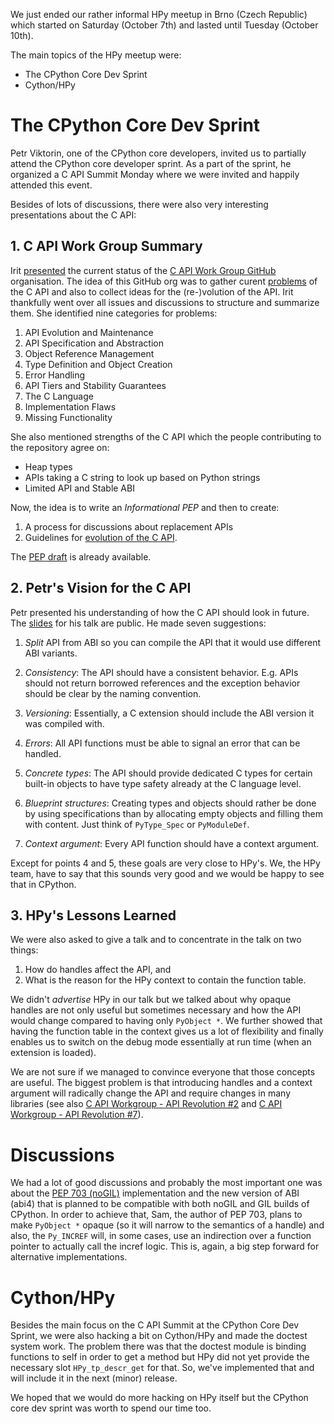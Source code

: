 <!--
.. title: HPy meetup and CPython core dev sprint in Brno (Oct 7-10, 2023)
.. slug: hpy-meetup-2023
.. date: 2023-10-10 10:00:00 UTC
.. author: fangerer
.. tags:
.. category:
.. link:
.. description:
.. type: text
-->

We just ended our rather informal HPy meetup in Brno (Czech Republic) which
started on Saturday (October 7th) and lasted until Tuesday (October 10th).

The main topics of the HPy meetup were:

- The CPython Core Dev Sprint
- Cython/HPy

<!--TEASER_END-->

# The CPython Core Dev Sprint

Petr Viktorin, one of the CPython core developers, invited us to
partially attend the CPython core developer sprint. As a part of the sprint, he
organized a C API Summit Monday where we were invited and happily attended this
event.

Besides of lots of discussions, there were also very interesting presentations
about the C API:

## 1. C API Work Group Summary

Irit
[presented](https://github.com/iritkatriel/talks/blob/main/2023_Sprint_Brno_C_API.pdf)
the current status of the [C API Work Group GitHub](https://github.com/capi-workgroup)
organisation. The idea of this GitHub org was to gather curent
[problems](https://github.com/capi-workgroup/problems) of the C API and also to
collect ideas for the (re-)volution of the API. Irit thankfully went over all
issues and discussions to structure and summarize them. She identified nine
categories for problems:

1. API Evolution and Maintenance
2. API Specification and Abstraction
3. Object Reference Management
4. Type Definition and Object Creation
5. Error Handling
6. API Tiers and Stability Guarantees
7. The C Language
8. Implementation Flaws
9. Missing Functionality

She also mentioned strengths of the C API which the people contributing to the repository
agree on:

- Heap types
- APIs taking a C string to look up based on Python strings
- Limited API and Stable ABI

Now, the idea is to write an _Informational PEP_ and then to create:

1. A process for discussions about replacement APIs
2. Guidelines for [evolution of the C API](https://github.com/capi-workgroup/api-evolution).

The [PEP draft](https://github.com/python/peps/pull/3491) is already available.

## 2. Petr's Vision for the C API

Petr presented his understanding of how the C API should look in future. The
[slides](https://drive.google.com/file/d/148NLRPXGZGI1SXfKLMFvQc_iv67hPJQS/view?usp=sharing)
for his talk are public. He made seven suggestions:

1. _Split_ API from ABI so you can compile the API that it would use different ABI
   variants.

2. _Consistency_: The API should have a consistent behavior. E.g. APIs should
   not return borrowed references and the exception behavior should be clear by the
   naming convention.

3. _Versioning_: Essentially, a C extension should include the ABI version it
   was compiled with.

4. _Errors_: All API functions must be able to signal an error that can be
   handled.

5. _Concrete types_: The API should provide dedicated C types for certain
   built-in objects to have type safety already at the C language level.

6. _Blueprint structures_: Creating types and objects should rather be done by
   using specifications than by allocating empty objects and filling them with
   content. Just think of `PyType_Spec` or `PyModuleDef`.

7. _Context argument_: Every API function should have a context argument.

Except for points 4 and 5, these goals are very close to HPy's. We, the
HPy team, have to say that this sounds very good and we would be happy to see
that in CPython.

## 3. HPy's Lessons Learned

We were also asked to give a talk and to concentrate in the talk on two things:

1. How do handles affect the API, and
2. What is the reason for the HPy context to contain the function table.

We didn't _advertise_ HPy in our talk but we talked about why opaque handles
are not only useful but sometimes necessary and how the API would change
compared to having only `PyObject *`.
We further showed that having the function table in the context gives us a lot
of flexibility and finally enables us to switch on the debug mode essentially at
run time (when an extension is loaded).

We are not sure if we managed to convince everyone that those concepts are useful.
The biggest problem is that introducing handles and a context argument will
radically change the API and require changes in many libraries (see also
[C API Workgroup - API Revolution #2](https://github.com/capi-workgroup/api-revolution/issues/2)
and [C API Workgroup - API Revolution #7](https://github.com/capi-workgroup/api-revolution/issues/7)).

# Discussions

We had a lot of good discussions and probably the most important one was about
the [PEP 703 (noGIL)](https://peps.python.org/pep-0703/) implementation and the
new version of ABI (abi4) that is planned to be compatible with both noGIL and
GIL builds of CPython. In order to achieve that, Sam, the author of PEP
703, plans to make `PyObject *` opaque (so it will narrow to the semantics of a
handle) and also, the `Py_INCREF` will, in some cases, use an indirection over a
function pointer to actually call the incref logic. This is, again, a big step
forward for alternative implementations.

# Cython/HPy

Besides the main focus on the C API Summit at the CPython Core Dev Sprint, we
were also hacking a bit on Cython/HPy and made the doctest system work.
The problem there was that the doctest module is binding functions to self in
order to get a method but HPy did not yet provide the necessary slot
`HPy_tp_descr_get` for that. So, we've implemented that and will include it in
the next (minor) release.

We hoped that we would do more hacking on HPy itself but the CPython core dev
sprint was worth to spend our time too.
